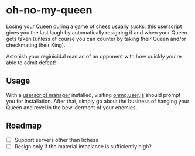 # oh-no-my-queen

Losing your Queen during a game of chess usually sucks; this userscript gives you the last laugh by automatically resigning if and when your Queen gets taken (unless of course you can counter by taking their Queen and/or checkmating their King).

Astonish your reginicidal maniac of an opponent with how quickly you're able to admit defeat!

## Usage

With a [userscript manager](https://www.tampermonkey.net/) installed, visiting [onmq.user.js](https://github.com/collidedscope/oh-no-my-queen/raw/master/onmq.user.js) should prompt you for installation. After that, simply go about the business of hanging your Queen and revel in the bewilderment of your enemies.

## Roadmap

- [ ] Support servers other than lichess
- [ ] Resign only if the material imbalance is sufficiently high?
